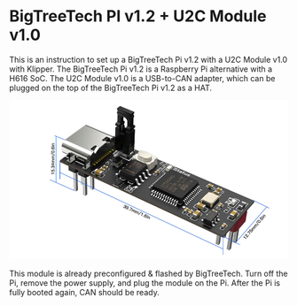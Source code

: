 # BigTreeTech PI v1.2 + U2C Module v1.0

This is an instruction to set up a BigTreeTech Pi v1.2 with a U2C Module v1.0 with Klipper. The BigTreeTech Pi v1.2 is a
Raspberry Pi alternative with a H616 SoC. The U2C Module v1.0 is a USB-to-CAN adapter, which can be plugged on the top
of the BigTreeTech Pi v1.2 as a HAT.

![U2C Module v1.0](img/btt-pi-u2c-module.jpg)

This module is already preconfigured & flashed by BigTreeTech. Turn off the Pi, remove the power supply, and plug the
module on the Pi. After the Pi is fully booted again, CAN should be ready.